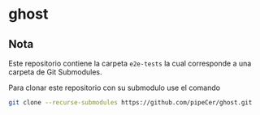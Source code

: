 # ghost

## Nota

Este repositorio contiene la carpeta `e2e-tests` la cual corresponde a una carpeta de Git Submodules. 

Para clonar este repositorio con su submodulo use el comando

```bash
git clone --recurse-submodules https://github.com/pipeCer/ghost.git
```
